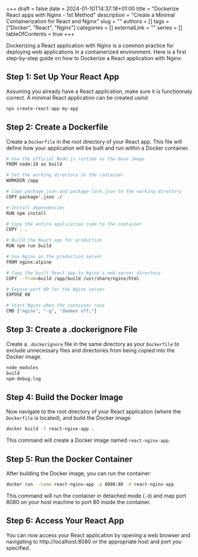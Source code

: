 +++ 
draft = false
date = 2024-01-10T14:37:18+01:00
title = "Dockerize React apps with Nginx - 1st Method"
description = "Create a Minimal Containerization for React and Nginx"
slug = ""
authors = []
tags = ["Docker", "React", "Nginx"]
categories = []
externalLink = ""
series = []
tableOfContents = true
+++

Dockerizing a React application with Nginx is a common practice for deploying web applications in a containerized environment. Here is a first step-by-step guide on how to Dockerize a React application with Nginx.

## Step 1: Set Up Your React App

Assuming you already have a React application, make sure it is functionnaly correct. A minimal React application can be created usind
```bash
npx create-react-app my-app
```

## Step 2: Create a Dockerfile

Create a `Dockerfile` in the root directory of your React app. This file will define how your application will be built and run within a Docker container.

```bash
# Use the official Node.js runtime as the base image
FROM node:18 as build

# Set the working directory in the container
WORKDIR /app

# Copy package.json and package-lock.json to the working directory
COPY package*.json ./

# Install dependencies
RUN npm install

# Copy the entire application code to the container
COPY . .

# Build the React app for production
RUN npm run build

# Use Nginx as the production server
FROM nginx:alpine

# Copy the built React app to Nginx's web server directory
COPY --from=build /app/build /usr/share/nginx/html

# Expose port 80 for the Nginx server
EXPOSE 80

# Start Nginx when the container runs
CMD ["nginx", "-g", "daemon off;"]
```

## Step 3: Create a .dockerignore File

Create a `.dockerignore` file in the same directory as your `Dockerfile` to exclude unnecessary files and directories from being copied into the Docker image.
``` bash
node_modules
build
npm-debug.log
```

## Step 4: Build the Docker Image

Now navigate to the root directory of your React application (where the `Dockerfile` is located), and build the Docker image:
```bash
docker build -t react-nginx-app .
```

This command will create a Docker image named `react-nginx-app`. 

## Step 5: Run the Docker Container

After building the Docker image, you can run the container:
```bash
docker run --name react-nginx-app -p 8080:80 -d react-nginx-app
```
This command will run the container in detached mode (`-d`) and map port 8080 on your host machine to port 80 inside the container.

## Step 6: Access Your React App

You can now access your React application by opening a web browser and navigating to http://localhost:8080 or the appropriate host and port you specified.

